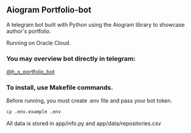 ## Aiogram Portfolio-bot

A telegram bot built with Python using the Aiogram library to showcase author's portfolio.

Running on Oracle Cloud.

### You may overview bot directly in telegram:

<a href="https://t.me/h_o_portfolio_bot">@h_o_portfolio_bot</a>

### To install, use Makefile commands.

Before running, you must create .env file and pass your bot token.

```bash
cp .env.example .env
```

All data is stored in app/info.py and app/data/repositories.csv
